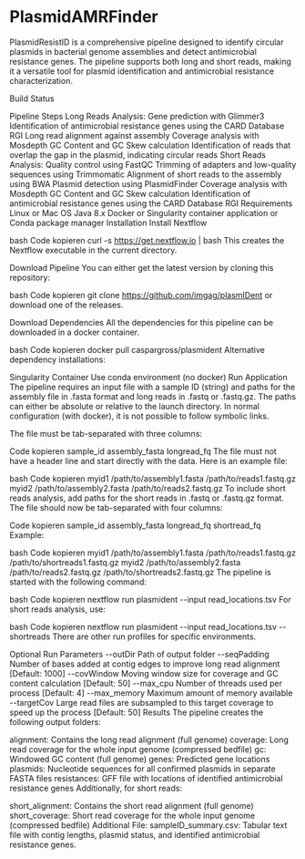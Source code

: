 PlasmidAMRFinder
==========
PlasmidResistID is a comprehensive pipeline designed to identify circular plasmids in bacterial genome assemblies and detect antimicrobial resistance genes. The pipeline supports both long and short reads, making it a versatile tool for plasmid identification and antimicrobial resistance characterization.

Build Status

Pipeline Steps
Long Reads Analysis:
Gene prediction with Glimmer3
Identification of antimicrobial resistance genes using the CARD Database RGI
Long read alignment against assembly
Coverage analysis with Mosdepth
GC Content and GC Skew calculation
Identification of reads that overlap the gap in the plasmid, indicating circular reads
Short Reads Analysis:
Quality control using FastQC
Trimming of adapters and low-quality sequences using Trimmomatic
Alignment of short reads to the assembly using BWA
Plasmid detection using PlasmidFinder
Coverage analysis with Mosdepth
GC Content and GC Skew calculation
Identification of antimicrobial resistance genes using the CARD Database RGI
Requirements
Linux or Mac OS
Java 8.x
Docker or Singularity container application or Conda package manager
Installation
Install Nextflow

bash
Code kopieren
curl -s https://get.nextflow.io | bash
This creates the Nextflow executable in the current directory.

Download Pipeline
You can either get the latest version by cloning this repository:

bash
Code kopieren
git clone https://github.com/imgag/plasmIDent
or download one of the releases.

Download Dependencies
All the dependencies for this pipeline can be downloaded in a docker container.

bash
Code kopieren
docker pull caspargross/plasmident
Alternative dependency installations:

Singularity Container
Use conda environment (no docker)
Run Application
The pipeline requires an input file with a sample ID (string) and paths for the assembly file in .fasta format and long reads in .fastq or .fastq.gz. The paths can either be absolute or relative to the launch directory. In normal configuration (with docker), it is not possible to follow symbolic links.

The file must be tab-separated with three columns:

Code kopieren
sample_id	assembly_fasta	longread_fq
The file must not have a header line and start directly with the data. Here is an example file:

bash
Code kopieren
myid1	/path/to/assembly1.fasta	/path/to/reads1.fastq.gz
myid2	/path/to/assembly2.fasta	/path/to/reads2.fastq.gz
To include short reads analysis, add paths for the short reads in .fastq or .fastq.gz format. The file should now be tab-separated with four columns:

Code kopieren
sample_id	assembly_fasta	longread_fq	shortread_fq
Example:

bash
Code kopieren
myid1	/path/to/assembly1.fasta	/path/to/reads1.fastq.gz	/path/to/shortreads1.fastq.gz
myid2	/path/to/assembly2.fasta	/path/to/reads2.fastq.gz	/path/to/shortreads2.fastq.gz
The pipeline is started with the following command:

bash
Code kopieren
nextflow run plasmident --input read_locations.tsv
For short reads analysis, use:

bash
Code kopieren
nextflow run plasmident --input read_locations.tsv --shortreads
There are other run profiles for specific environments.

Optional Run Parameters
--outDir Path of output folder
--seqPadding Number of bases added at contig edges to improve long read alignment [Default: 1000]
--covWindow Moving window size for coverage and GC content calculation [Default: 50]
--max_cpu Number of threads used per process [Default: 4]
--max_memory Maximum amount of memory available
--targetCov Large read files are subsampled to this target coverage to speed up the process [Default: 50]
Results
The pipeline creates the following output folders:

alignment: Contains the long read alignment (full genome)
coverage: Long read coverage for the whole input genome (compressed bedfile)
gc: Windowed GC content (full genome)
genes: Predicted gene locations
plasmids: Nucleotide sequences for all confirmed plasmids in separate FASTA files
resistances: GFF file with locations of identified antimicrobial resistance genes
Additionally, for short reads:

short_alignment: Contains the short read alignment (full genome)
short_coverage: Short read coverage for the whole input genome (compressed bedfile)
Additional File:
sampleID_summary.csv: Tabular text file with contig lengths, plasmid status, and identified antimicrobial resistance genes.
